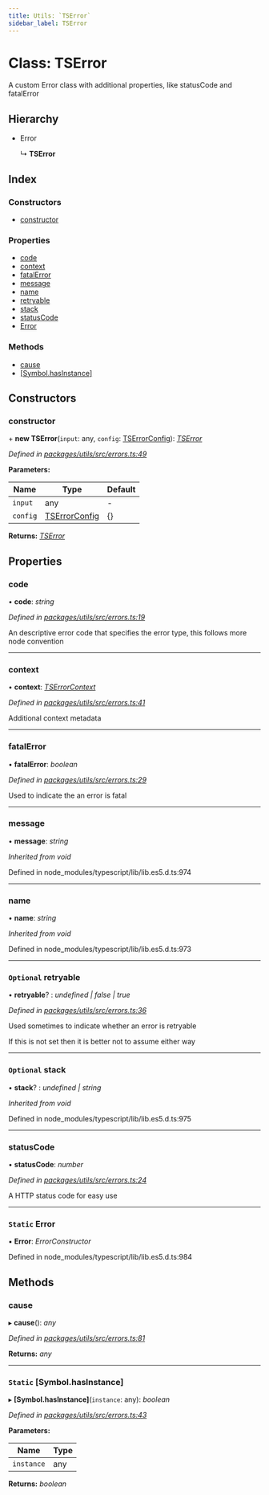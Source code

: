 ```yaml
---
title: Utils: `TSError`
sidebar_label: TSError
---
```


# Class: TSError

A custom Error class with additional properties,
like statusCode and fatalError

## Hierarchy

* Error

  ↳ **TSError**

## Index

### Constructors

* [constructor](tserror.md#constructor)

### Properties

* [code](tserror.md#code)
* [context](tserror.md#context)
* [fatalError](tserror.md#fatalerror)
* [message](tserror.md#message)
* [name](tserror.md#name)
* [retryable](tserror.md#optional-retryable)
* [stack](tserror.md#optional-stack)
* [statusCode](tserror.md#statuscode)
* [Error](tserror.md#static-error)

### Methods

* [cause](tserror.md#cause)
* [[Symbol.hasInstance]](tserror.md#static-[symbol.hasinstance])

## Constructors

###  constructor

\+ **new TSError**(`input`: any, `config`: [TSErrorConfig](../interfaces/tserrorconfig.md)): *[TSError](tserror.md)*

*Defined in [packages/utils/src/errors.ts:49](https://github.com/terascope/teraslice/blob/b843209f9/packages/utils/src/errors.ts#L49)*

**Parameters:**

Name | Type | Default |
------ | ------ | ------ |
`input` | any | - |
`config` | [TSErrorConfig](../interfaces/tserrorconfig.md) |  {} |

**Returns:** *[TSError](tserror.md)*

## Properties

###  code

• **code**: *string*

*Defined in [packages/utils/src/errors.ts:19](https://github.com/terascope/teraslice/blob/b843209f9/packages/utils/src/errors.ts#L19)*

An descriptive error code that specifies the error type, this follows more
node convention

___

###  context

• **context**: *[TSErrorContext](../interfaces/tserrorcontext.md)*

*Defined in [packages/utils/src/errors.ts:41](https://github.com/terascope/teraslice/blob/b843209f9/packages/utils/src/errors.ts#L41)*

Additional context metadata

___

###  fatalError

• **fatalError**: *boolean*

*Defined in [packages/utils/src/errors.ts:29](https://github.com/terascope/teraslice/blob/b843209f9/packages/utils/src/errors.ts#L29)*

Used to indicate the an error is fatal

___

###  message

• **message**: *string*

*Inherited from void*

Defined in node_modules/typescript/lib/lib.es5.d.ts:974

___

###  name

• **name**: *string*

*Inherited from void*

Defined in node_modules/typescript/lib/lib.es5.d.ts:973

___

### `Optional` retryable

• **retryable**? : *undefined | false | true*

*Defined in [packages/utils/src/errors.ts:36](https://github.com/terascope/teraslice/blob/b843209f9/packages/utils/src/errors.ts#L36)*

Used sometimes to indicate whether an error is retryable

If this is not set then it is better not to assume either way

___

### `Optional` stack

• **stack**? : *undefined | string*

*Inherited from void*

Defined in node_modules/typescript/lib/lib.es5.d.ts:975

___

###  statusCode

• **statusCode**: *number*

*Defined in [packages/utils/src/errors.ts:24](https://github.com/terascope/teraslice/blob/b843209f9/packages/utils/src/errors.ts#L24)*

A HTTP status code for easy use

___

### `Static` Error

▪ **Error**: *ErrorConstructor*

Defined in node_modules/typescript/lib/lib.es5.d.ts:984

## Methods

###  cause

▸ **cause**(): *any*

*Defined in [packages/utils/src/errors.ts:81](https://github.com/terascope/teraslice/blob/b843209f9/packages/utils/src/errors.ts#L81)*

**Returns:** *any*

___

### `Static` [Symbol.hasInstance]

▸ **[Symbol.hasInstance]**(`instance`: any): *boolean*

*Defined in [packages/utils/src/errors.ts:43](https://github.com/terascope/teraslice/blob/b843209f9/packages/utils/src/errors.ts#L43)*

**Parameters:**

Name | Type |
------ | ------ |
`instance` | any |

**Returns:** *boolean*
